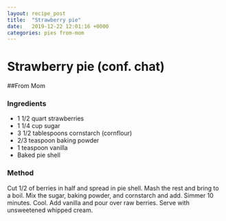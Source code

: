 ```yaml
---
layout: recipe_post
title:  "Strawberry pie"
date:   2019-12-22 12:01:16 +0000
categories: pies from-mom
---
```


# Strawberry pie (conf. chat)
##From Mom
### Ingredients
* 1 1/2 quart strawberries
* 1 1/4 cup sugar
* 3 1/2 tablespoons cornstarch (cornflour)
* 2/3 teaspoon baking powder
* 1 teaspoon vanilla
* Baked pie shell
### Method
Cut 1/2 of berries in half and spread in pie shell. Mash the rest and bring to a boil. Mix the sugar, baking powder, and cornstarch and add. Simmer 10 minutes. Cool. Add vanilla and pour over raw berries. Serve with unsweetened whipped cream.